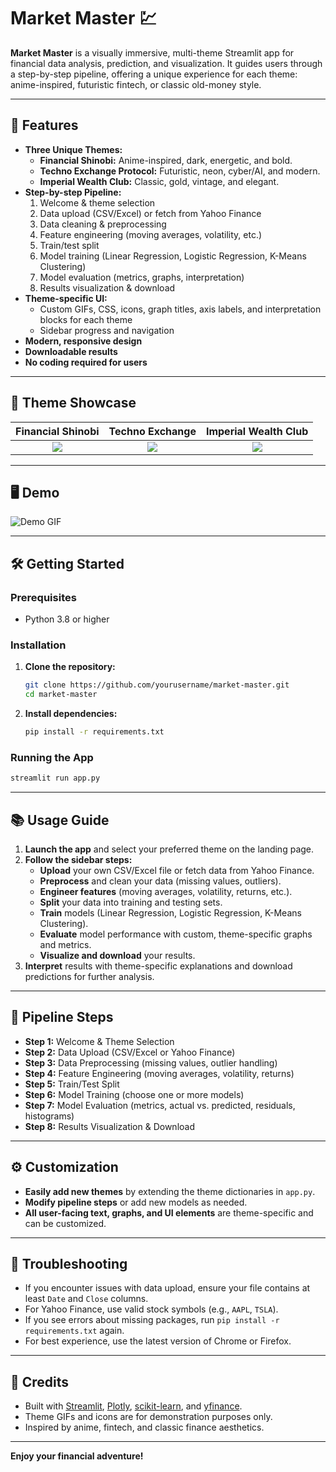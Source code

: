 # Market Master 💹

**Market Master** is a visually immersive, multi-theme Streamlit app for financial data analysis, prediction, and visualization. It guides users through a step-by-step pipeline, offering a unique experience for each theme: anime-inspired, futuristic fintech, or classic old-money style.

---

## 🚀 Features

- **Three Unique Themes:**
  - **Financial Shinobi:** Anime-inspired, dark, energetic, and bold.
  - **Techno Exchange Protocol:** Futuristic, neon, cyber/AI, and modern.
  - **Imperial Wealth Club:** Classic, gold, vintage, and elegant.
- **Step-by-step Pipeline:**
  1. Welcome & theme selection
  2. Data upload (CSV/Excel) or fetch from Yahoo Finance
  3. Data cleaning & preprocessing
  4. Feature engineering (moving averages, volatility, etc.)
  5. Train/test split
  6. Model training (Linear Regression, Logistic Regression, K-Means Clustering)
  7. Model evaluation (metrics, graphs, interpretation)
  8. Results visualization & download
- **Theme-specific UI:**
  - Custom GIFs, CSS, icons, graph titles, axis labels, and interpretation blocks for each theme
  - Sidebar progress and navigation
- **Modern, responsive design**
- **Downloadable results**
- **No coding required for users**

---

## 🎨 Theme Showcase
| Financial Shinobi | Techno Exchange | Imperial Wealth Club |
|:----------------:|:--------------:|:-------------------:|
| ![](https://encrypted-tbn0.gstatic.com/images?q=tbn:ANd9GcQjp3muwfBgyjebUOVbOerdEEm8SP9yRaAgTg&s) | ![](https://media.giphy.com/media/26ufdipQqU2lhNA4g/giphy.gif) | ![](https://media.giphy.com/media/3o6Zt6ML6BklcajjsA/giphy.gif) |

---

## 🖥️ Demo

![Demo GIF](https://github.com/yourusername/market-master-demo.gif) <!-- Replace with your own demo GIF if available -->

---

## 🛠️ Getting Started

### Prerequisites
- Python 3.8 or higher

### Installation
1. **Clone the repository:**
   ```bash
   git clone https://github.com/yourusername/market-master.git
   cd market-master
   ```
2. **Install dependencies:**
   ```bash
   pip install -r requirements.txt
   ```

### Running the App
```bash
streamlit run app.py
```

---

## 📚 Usage Guide

1. **Launch the app** and select your preferred theme on the landing page.
2. **Follow the sidebar steps:**
   - **Upload** your own CSV/Excel file or fetch data from Yahoo Finance.
   - **Preprocess** and clean your data (missing values, outliers).
   - **Engineer features** (moving averages, volatility, returns, etc.).
   - **Split** your data into training and testing sets.
   - **Train** models (Linear Regression, Logistic Regression, K-Means Clustering).
   - **Evaluate** model performance with custom, theme-specific graphs and metrics.
   - **Visualize and download** your results.
3. **Interpret** results with theme-specific explanations and download predictions for further analysis.

---

## 🔄 Pipeline Steps

- **Step 1:** Welcome & Theme Selection
- **Step 2:** Data Upload (CSV/Excel or Yahoo Finance)
- **Step 3:** Data Preprocessing (missing values, outlier handling)
- **Step 4:** Feature Engineering (moving averages, volatility, returns)
- **Step 5:** Train/Test Split
- **Step 6:** Model Training (choose one or more models)
- **Step 7:** Model Evaluation (metrics, actual vs. predicted, residuals, histograms)
- **Step 8:** Results Visualization & Download

---

## ⚙️ Customization
- **Easily add new themes** by extending the theme dictionaries in `app.py`.
- **Modify pipeline steps** or add new models as needed.
- **All user-facing text, graphs, and UI elements** are theme-specific and can be customized.

---

## 🧩 Troubleshooting
- If you encounter issues with data upload, ensure your file contains at least `Date` and `Close` columns.
- For Yahoo Finance, use valid stock symbols (e.g., `AAPL`, `TSLA`).
- If you see errors about missing packages, run `pip install -r requirements.txt` again.
- For best experience, use the latest version of Chrome or Firefox.

---

## 🙏 Credits
- Built with [Streamlit](https://streamlit.io/), [Plotly](https://plotly.com/python/), [scikit-learn](https://scikit-learn.org/), and [yfinance](https://github.com/ranaroussi/yfinance).
- Theme GIFs and icons are for demonstration purposes only.
- Inspired by anime, fintech, and classic finance aesthetics.

---

**Enjoy your financial adventure!** 